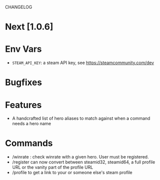 
CHANGELOG


# Next [1.0.6]

# Env Vars
- `STEAM_API_KEY`: a steam API key, see https://steamcommunity.com/dev

# Bugfixes

# Features
- A handcrafted list of hero aliases to match against when a command needs a hero name

# Commands
- /winrate <username> <hero name>: check winrate with a given hero. User must be registered. 
- /register can now convert between steamid32, steamid64, a full profile URL or the vanity part of the profile URL
- /profile to get a link to your or someone else's steam profile
